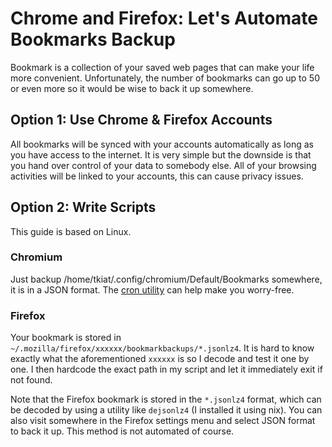 # Chrome and Firefox: Let's Automate Bookmarks Backup

Bookmark is a collection of your saved web pages that can make your life more convenient. Unfortunately, the number of bookmarks can go up to 50 or even more so it would be wise to back it up somewhere.

## Option 1: Use Chrome & Firefox Accounts

All bookmarks will be synced with your accounts automatically as long as you have access to the internet. It is very simple but the downside is that you hand over control of your data to somebody else. All of your browsing activities will be linked to your accounts, this can cause privacy issues.

## Option 2: Write Scripts

This guide is based on Linux.

### Chromium

Just backup /home/tkiat/.config/chromium/Default/Bookmarks somewhere, it is in a JSON format. The [cron utility](https://en.wikipedia.org/wiki/Cron) can help make you worry-free.

### Firefox

Your bookmark is stored in `~/.mozilla/firefox/xxxxxx/bookmarkbackups/*.jsonlz4`. It is hard to know exactly what the aforementioned `xxxxxx` is so I decode and test it one by one. I then hardcode the exact path in my script and let it immediately exit if not found.

Note that the Firefox bookmark is stored in the `*.jsonlz4` format, which can be decoded by using a utility like `dejsonlz4` (I installed it using nix). You can also visit somewhere in the Firefox settings menu and select JSON format to back it up. This method is not automated of course.
